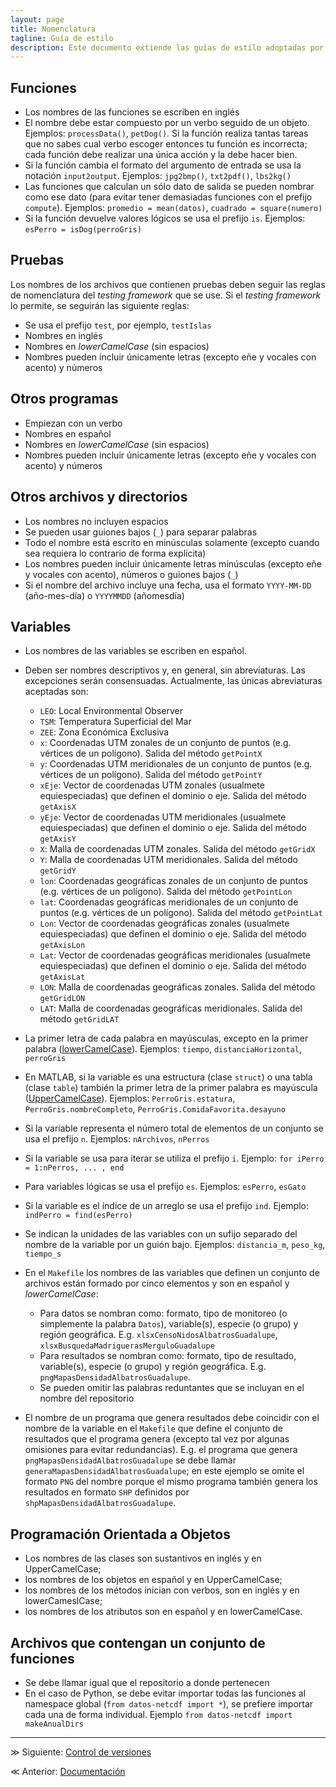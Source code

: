 ```yaml
---
layout: page
title: Nomenclatura
tagline: Guía de estilo
description: Este documento extiende las guías de estilo adoptadas por el equipo de Ciencia de Datos de GECI
---
```


## Funciones
- Los nombres de las funciones se escriben en inglés
- El nombre debe estar compuesto por un verbo seguido de un objeto.
Ejemplos: `processData()`, `petDog()`. Si la función realiza tantas
tareas que no sabes cual verbo escoger entonces tu función es incorrecta;
cada función debe realizar una única acción y la debe hacer bien.
- Si la función cambia el formato del argumento de entrada se usa la
notación `input2output`. Ejemplos: `jpg2bmp()`, `txt2pdf()`, `lbs2kg()`
- Las funciones que calculan un sólo dato de salida se pueden nombrar
como ese dato (para evitar tener demasiadas funciones con el prefijo
`compute`). Ejemplos: `promedio = mean(datos)`, `cuadrado =
square(numero)`
- Si la función devuelve valores lógicos se usa el prefijo `is`.
Ejemplos: `esPerro = isDog(perroGris)`

## Pruebas
Los nombres de los archivos que contienen pruebas deben seguir las reglas de nomenclatura del _testing framework_ que se use. Si el _testing framework_ lo permite, se seguirán las siguiente reglas:

- Se usa el prefijo `test`, por ejemplo, `testIslas`
- Nombres en inglés
- Nombres en _lowerCamelCase_ (sin espacios)
- Nombres pueden incluir únicamente letras (excepto eñe y vocales con acento) y números

## Otros programas
- Empiezan con un verbo
- Nombres en español
- Nombres en _lowerCamelCase_ (sin espacios)
- Nombres pueden incluir únicamente letras (excepto eñe y vocales con acento) y números

## Otros archivos y directorios
- Los nombres no incluyen espacios
- Se pueden usar guiones bajos (`_`) para separar palabras
- Todo el nombre está escrito en minúsculas solamente (excepto cuando sea requiera lo contrario de forma explícita)
- Los nombres pueden incluir únicamente letras minúsculas (excepto eñe y vocales con acento), números o guiones bajos (`_`)
- Si el nombre del archivo incluye una fecha, usa el formato `YYYY-MM-DD` (año-mes-día) o `YYYYMMDD` (añomesdía)

## Variables
- Los nombres de las variables se escriben en español.
- Deben ser nombres descriptivos y, en general, sin abreviaturas. Las excepciones serán consensuadas. Actualmente, las únicas abreviaturas aceptadas son:
    - `LEO`: Local Environmental Observer
    - `TSM`: Temperatura Superficial del Mar
    - `ZEE`: Zona Económica Exclusiva
    - `x`: Coordenadas UTM zonales de un conjunto de puntos (e.g. vértices de un polígono). Salida del método `getPointX`
    - `y`: Coordenadas UTM meridionales de un conjunto de puntos (e.g. vértices de un polígono). Salida del método `getPointY`
    - `xEje`: Vector de coordenadas UTM zonales (usualmete equiespeciadas) que definen el dominio o eje. Salida del método `getAxisX`
    - `yEje`: Vector de coordenadas UTM meridionales (usualmete equiespeciadas) que definen el dominio o eje. Salida del método `getAxisY`
    - `X`: Malla de coordenadas UTM zonales. Salida del método `getGridX`
    - `Y`: Malla de coordenadas UTM meridionales. Salida del método `getGridY`
    - `lon`: Coordenadas geográficas zonales de un conjunto de puntos (e.g. vértices de un polígono). Salida del método `getPointLon`
    - `lat`: Coordenadas geográficas meridionales de un conjunto de puntos (e.g. vértices de un polígono). Salida del método `getPointLat`
    - `Lon`: Vector de coordenadas geográficas zonales (usualmete equiespeciadas) que definen el dominio o eje. Salida del método `getAxisLon`
    - `Lat`: Vector de coordenadas geográficas meridionales (usualmete equiespeciadas) que definen el dominio o eje. Salida del método `getAxisLat`
    - `LON`: Malla de coordenadas geográficas zonales. Salida del método `getGridLON`
    - `LAT`: Malla de coordenadas geográficas meridionales. Salida del método `getGridLAT`

- La primer letra de cada palabra en mayúsculas, excepto en la primer
palabra ([lowerCamelCase](http://es.wikipedia.org/wiki/CamelCase)).
Ejemplos: `tiempo`, `distanciaHorizontal`, `perroGris`
- En MATLAB, si la variable es una estructura (clase `struct`) o una tabla (clase `table`) también la primer letra de la primer
palabra es mayúscula ([UpperCamelCase](http://es.wikipedia.org/wiki/CamelCase)). Ejemplos: `PerroGris.estatura`,
`PerroGris.nombreCompleto`, `PerroGris.ComidaFavorita.desayuno`
- Si la variable representa el número total de elementos de un conjunto
se usa el prefijo `n`. Ejemplos: `nArchivos`, `nPerros`
- Si la variable se usa para iterar se utiliza el prefijo `i`. Ejemplo:
`for iPerro = 1:nPerros, ... , end`
- Para variables lógicas se usa el prefijo `es`. Ejemplos: `esPerro`,
`esGato`
- Si la variable es el índice de un arreglo se usa el prefijo `ind`.
Ejemplo: `indPerro = find(esPerro)`
- Se indican la unidades de las variables con un sufijo separado del
nombre de la variable por un guión bajo. Ejemplos: `distancia_m`,
`peso_kg`, `tiempo_s`
- En el `Makefile` los nombres de las variables que definen un conjunto de archivos están formado por cinco elementos y son en español y _lowerCamelCase_:
    - Para datos se nombran como: formato, tipo de monitoreo (o simplemente la palabra `Datos`), variable(s), especie (o grupo) y región geográfica. E.g. `xlsxCensoNidosAlbatrosGuadalupe`, `xlsxBusquedaMadriguerasMerguloGuadalupe`
    - Para resultados se nombran como: formato, tipo de resultado, variable(s), especie (o grupo) y región geográfica. E.g. `pngMapasDensidadAlbatrosGuadalupe`.
    - Se pueden omitir las palabras reduntantes que se incluyan en el nombre del repositorio
- El nombre de un programa que genera resultados debe coincidir con el nombre de la variable en el `Makefile` que define el conjunto de resultados que el programa genera (excepto tal vez por algunas omisiones para evitar redundancias). E.g. el programa que genera `pngMapasDensidadAlbatrosGuadalupe` se debe llamar `generaMapasDensidadAlbatrosGuadalupe`; en este ejemplo se omite el formato `PNG` del nombre porque el mismo programa también genera los resultados en formato `SHP` definidos por `shpMapasDensidadAlbatrosGuadalupe`.

## Programación Orientada a Objetos
- Los nombres de las clases son sustantivos en inglés y en UpperCamelCase;
- los nombres de los objetos en español y en UpperCamelCase;
- los nombres de los métodos inician con verbos, son en inglés y en lowerCameslCase;
- los nombres de los atributos son en español y en lowerCamelCase.

## Archivos que contengan un conjunto de funciones
* Se debe llamar igual que el repositorio a donde pertenecen
* En el caso de Python, se debe evitar importar todas las funciones al namespace global (`from datos-netcdf import *`), se prefiere importar cada una de forma individual. Ejemplo `from datos-netcdf import makeAnualDirs`

---

&#8811; Siguiente: [Control de versiones](control_de_versiones.html)

&#8810; Anterior: [Documentación](documentacion.html)